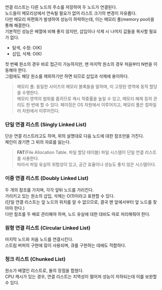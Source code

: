 연결 리스트는 다른 노드의 주소를 저장하여 두 노드가 연결된다.  
노드들이 메모리상에서 연속될 필요가 없어 리스트 크기의 변경이 자유롭다.  
다만 메모리 파편화가 발생하여 성능이 하락하는데, 이는 메모리 풀(memory pool)을 통해 해결한다.  
기본적인 성능은 배열에 비해 좋지 않지만, 삽입이나 삭제 시 나머지 값들을 복사할 필요가 없다.
- 탐색, 수정: O(K)
- 삽입, 삭제: O(K)

첫 번째 원소의 경우 바로 접근이 가능하지만, 맨 마지막 원소의 경우 처음부터 N번을 이동해야 한다.  
그럼에도 해당 원소를 제외하기만 하면 되므로 삽입과 삭제에 용이하다.  
> 메모리 풀: 동일한 사이즈의 메모리 블록들을 말하며, 이 고정된 영역에 동적 할당을 수행한다.  
> 메모리 영역의 범위를 좁히므로 캐시 적중률을 높일 수 있고, 메모리 해제 등의 관리도 한 번에 할 수 있다.
> 페이징은 OS 차원에서 이루어지고, 메모리 풀은 컴파일러 차원에서 이루어진다.
### 단일 연결 리스트 (Singly Linked List)
단순 연결 리스트라고도 하며, 위의 설명대로 다음 노드에 대한 참조만을 가진다.  
체인이 끊기면 그 뒤의 자료를 잃는다.
> **FAT**(File Allocation Table. 파일 할당 테이블) 파일 시스템이 단일 연결 리스트를 사용한다.  
> 따라서 파일 유실의 위험성이 있고, 공간 효율이나 성능도 좋지 않은 시스템이다.
### 이중 연결 리스트 (Doubly Linked List)
두 개의 참조를 가지며, 각각 앞뒤 노드를 가리킨다.  
가리키고 있는 원소의 삽입, 삭제는 O(1)이라고 표현할 수 있다.  
(단일 연결 리스트는 앞 노드의 위치를 알 수 없으므로, 결국 맨 앞에서부터 앞 노드를 찾아야 한다.)  
다만 참조를 두 배로 관리해야 하며, 노드 유실에 대한 대비도 따로 처리해줘야 한다.
### 원형 연결 리스트 (Circular Linked List)
마지막 노드와 처음 노드를 연결시킨다.  
스트림 버퍼의 구현에 많이 사용되며, 큐를 구현하는 데에도 적합하다.
### 청크 리스트 (Chunked List)
원소가 배열인 리스트로, 둘의 장점을 합쳤다.  
CPU 캐시가 있는 경우, 연결 리스트는 지역성이 떨어져 성능이 저하되는데 이를 보완할 수 있다.
